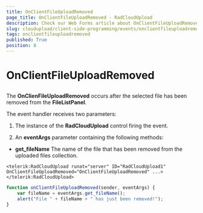 ```yaml
---
title: OnClientFileUploadRemoved
page_title: OnClientFileUploadRemoved - RadCloudUpload
description: Check our Web Forms article about OnClientFileUploadRemoved.
slug: cloudupload/client-side-programming/events/onclientfileuploadremoved
tags: onclientfileuploadremoved
published: True
position: 8
---
```


# OnClientFileUploadRemoved



## 

The **OnClienFileUploadRemoved** occurs after the selected file has been removed from the **FileListPanel**.

The event handler receives two parameters:

1. The instance of the **RadCloudUpload** control firing the event.

1. An **eventArgs** parameter containing the following methods:

* **get_fileName** The name of the file that has been removed from the uploaded files collection.

````ASP.NET
<telerik:RadCloudUpload runat="server" ID="RadCloudUpload1" OnClientFileUploadRemoved="OnClientFileUploadRemoved" ...></telerik:RadCloudUpload>
````



````JavaScript
function onClientFileUploadRemoved(sender, eventArgs) {
	var fileName = eventArgs.get_fileName();
	alert("File " + fileName + " has just been removed!");
}
````


